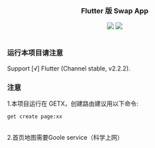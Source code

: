 <div align="center">

  <h3><strong>Flutter 版 Swap App</strong></h3>
  <div style="margin-top:10px;"><a href="Dart:;"><img src="https://img.shields.io/badge/language-Dart-brightgreen.svg" /></a>
  <a href="https://opensource.org/licenses/mit-license.php"><img src="https://img.shields.io/badge/license-MIT-blue.svg" /></a></div>

  <h1></h1>
</div>

### 运行本项目请注意

Support [√] Flutter (Channel stable, v2.2.2).

### 注意

1.本项目运行在 GETX，创建路由建议用以下命令:

```
get create page:xx
```

<br />
2.首页地图需要Goole service（科学上网）

<br />

